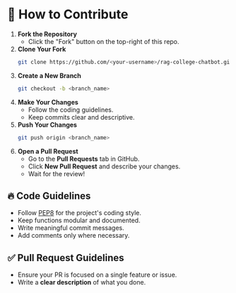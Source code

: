 # 🚀 How to Contribute

1. **Fork the Repository**  
   - Click the "Fork" button on the top-right of this repo.
2. **Clone Your Fork**  
   ```bash
   git clone https://github.com/<your-username>/rag-college-chatbot.git
   ```
3. **Create a New Branch**  
   ```bash
   git checkout -b <branch_name>
   ```
4. **Make Your Changes**  
   - Follow the coding guidelines.
   - Keep commits clear and descriptive.
5. **Push Your Changes**  
   ```bash
   git push origin <branch_name>
   ```
6. **Open a Pull Request**  
   - Go to the **Pull Requests** tab in GitHub.  
   - Click **New Pull Request** and describe your changes.  
   - Wait for the review!


## 🔥 Code Guidelines

- Follow [PEP8](https://peps.python.org/pep-0008/) for the project's coding style.  
- Keep functions modular and documented.  
- Write meaningful commit messages.  
- Add comments only where necessary.  


## ✅ Pull Request Guidelines

- Ensure your PR is focused on a single feature or issue.  
- Write a **clear description** of what you done.  
